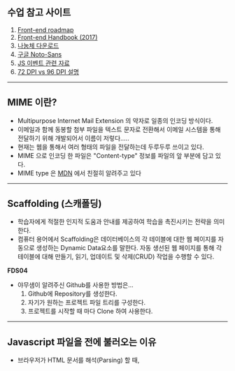 ## 수업 참고 사이트

1. [Front-end roadmap](https://github.com/kamranahmedse/developer-roadmap)
2. [Front-end Handbook (2017)](https://frontendmasters.com/books/front-end-handbook/2017)
3. [나눔체 다운로드](http://hangeul.naver.com/2016/nanum)
4. [구글 Noto-Sans](https://www.google.co.kr/get/noto/)
5. [JS 이벤트 관련 자료](keycode.info)
6. [72 DPI vs 96 DPI 설명](https://spoqa.github.io/2012/07/06/pixel-and-point.html)


---

## MIME 이란?

- Multipurpose Internet Mail Extension 의 약자로 일종의 인코딩 방식이다.
- 이메일과 함께 동봉할 첨부 파일을 텍스트 문자로 전환해서 이메일 시스템을 통해 전달하기 위해 개발되어서 이름이 저렇다.....
- 현재는 웹을 통해서 여러 형태의 파일을 전달하는데 두루두루 쓰이고 있다.
- MIME 으로 인코딩 한 파일은 "Content-type" 정보를 파일의 앞 부분에 담고 있다.
- MIME type 은 [MDN](https://developer.mozilla.org/en-US/docs/Web/HTTP/Basics_of_HTTP/MIME_types) 에서 친절히 알려주고 있다


---

## Scaffolding (스캐폴딩)

- 학습자에게 적절한 인지적 도움과 안내를 제공하여 학습을 촉진시키는 전략을 의미한다.
- 컴퓨터 용어에서 Scaffolding은 데이터베이스의 각 테이블에 대한 웹 페이지를 자동으로 생성하는 Dynamic Data요소를 말한다. 자동 생선된 웹 페이지를 통해 각 테이블에 대해 만들기, 읽기, 업데이트 및 삭제(CRUD) 작업을 수행할 수 있다.



**FDS04**

- 야무샘이 알려주신 Github를 사용한 방법은...
  1. Github에 Repository를 생성한다.
  2. 자기가 원하는 프로젝트 파일 트리를 구성한다.
  3. 프로젝트를 시작할 때 마다 Clone 하여 사용한다.


---

## Javascript 파일을 </body> 전에 불러오는 이유

- 브라우저가 HTML 문서를 해석(Parsing) 할 때, <script> 태그를 만나면 그 안에 있는 Javascript의 처리가 끝날 때까지 다른 HTML 해석을 멈춘다.
- 사용자 입장에서 HTML 페이지가 화면에 다 렌더링 되기까지 더 오래 걸린다.
- CSS, HTML 해석이 먼저 완료된 후, Javascript를 불러오는 것이 사용자 입장에서는 더 빠르게 느껴진다.


---

## Grid layout 기본 속성, 용어

![grid-term](./img/0522/grid-term.png)



![grid-in-picture](./img/0522/grid-in-picture.png)







### Unit(유닛)

- Grid의 가장 작은 레이아웃 요소

![unit](./img/0522/unit.png)



### Gutter(여백)

- Gutter의 종류에는 left, right, 그리고 split 방식이 있다.

![gutter](./img/0522/gutter.png)



1. Left Gutter

![gutter-left](./img/0522/gutter-left.png)



2. Right Gutter

![gutter-right](./img/0522/gutter-right.png)



3. Split Gutter

![gutter-split](./img/0522/gutter-split.png)



---

## Web Caching(웹 캐싱)

- 클라이언트가 요청하는 HTML, CSS, JS 등에 대해 첫 요청 시에 파일을 내려받아 특정 위치에 복사본을 저장하고, 이후 동일한 URL의 자원 요청은 다시 내려받기 않고 내부에 저장한 파일을 사용하여 더 빠른 서비스를 제공하는 기능.




---

## Command line / 터미널 명령어

**mkdir**

- 주로 사용하는 옵션은 -p

`$mkdir ./test/example`

`$mkdir one two three`



**cp**: 복사 명령어

- -r: 하위 디렉토리에서 내부까지 전체를 함께 복사
- -dpr: 원본과 동일한 심볼릭 링크, 완벽한 복제 옵션
- -d: 심볼릭 파일 자체 및 정보를 함께 복사
- -p: 대상의 소유, 그룹, 권한, 시간 등을 그대로 복사
- -r: 서브(하위) 디렉토리 내부까지 전체 복사



**rm**: 파일 삭제, 강력한 기능이며, Linux 시스템은 삭제한 파일 복구가 어려움

- -r: 디렉토리 및 파일 전체 삭제
- -f: Y/N 여부 묻지 않고 강제로 삭제 진행
- rm -rf: [지울 대상] 으로 단일파일 및 폴더 전체를 삭제



**mv**: 이름 변경 혹은 이동



**cd**: 유저의 위치를 이동하는 명령어

- ~ : 현재 로그인 유저의 홈 디렉토리로 이동
- 절대경로 및 상대경로를 사용하여 디렉토리를 변경 가능


---

## HTML Entity Code Table

![hmtl-entity-table](./img/0522/hmtl-entity-table.png)

**참조:** [http://somgle.tistory.com/46](http://somgle.tistory.com/46)



---

## Keycode 값 (아스키 형식)

- Javascript 에서 Key 이벤트로 값을 받아 사용한다.

![keycode-table](./img/0522/keycode-table.png)

---

### HTML Language and Locale

![locale](./img/0522/locale.png)

**참조:** [http://www.vbsedit.com/html/882ca1eb-81b6-4a73-839d-154c6440bf70.asp](http://www.vbsedit.com/html/882ca1eb-81b6-4a73-839d-154c6440bf70.asp)



---

## 반응형 Grid 와 유동형 Grid 시스템

### Grid 시스템이란?

- 화면의 폭을 몇 개의 Column(컬럼)으로 나누고, 그 중 일부 컬럼을 묶어서 하나의 Class로 간단히 지정하면, 해당 컬럼의 폭과 다른 (묶음) 컬럼과의 간격도 일정하게 유지되는 시스템이다.
- 대표적으로 960 Grid System 이 유명하고, 주로 사용되는 시스템은 12 컬럼 기반이다.



#### 고정형 그리드 시스템(Static grid system)

- 픽셀 기반 치수를 정의한다.
- 특정 장치 viewport 에서 width와 height를 수동으로 조절해야 한다.
- 다양한 화면 크기 및 장치에 대한 조정이 필요하다.



#### 반응형 그리드 시스템(Fluid grid system)

- 최대 레이아웃 크기를 정의
- 레이아웃을 쉽게 처리할 수 있도록 특정 수의 열로 나눈다.
- 12컬럼을 주로 사용하며 3, 4컬럼으로 나뉘어지는 디자인이 좋은 편이다.



